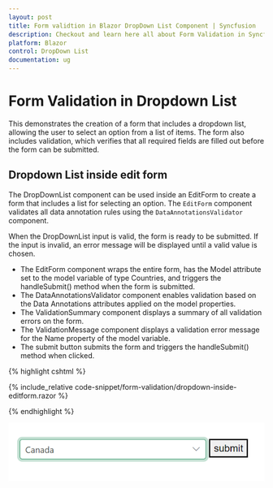 ```yaml
---
layout: post
title: Form validtion in Blazor DropDown List Component | Syncfusion
description: Checkout and learn here all about Form Validation in Syncfusion Blazor DropDown List component and much more.
platform: Blazor
control: DropDown List
documentation: ug
---
```


# Form Validation in Dropdown List

This demonstrates the creation of a form that includes a dropdown list, allowing the user to select an option from a list of items. The form also includes validation, which verifies that all required fields are filled out before the form can be submitted.

## Dropdown List inside edit form

The DropDownList component can be used inside an EditForm to create a form that includes a list for selecting an option. The `EditForm` component validates all data annotation rules using the `DataAnnotationsValidator` component.

When the DropDownList input is valid, the form is ready to be submitted. If the input is invalid, an error message will be displayed until a valid value is chosen.

* The EditForm component wraps the entire form, has the Model attribute set to the model variable of type Countries, and triggers the handleSubmit() method when the form is submitted.
* The DataAnnotationsValidator component enables validation based on the Data Annotations attributes applied on the model properties.
* The ValidationSummary component displays a summary of all validation errors on the form.
* The ValidationMessage component displays a validation error message for the Name property of the model variable.
* The submit button submits the form and triggers the handleSubmit() method when clicked.

{% highlight cshtml %}

{% include_relative code-snippet/form-validation/dropdown-inside-editform.razor %}

{% endhighlight %}

![Blazor DropdownList inside editform](./images/form-validation/blazor_dropodown_with-editform.png)
<!-- {% previewsample "https://blazorplayground.syncfusion.com/embed/LDLKDFtfTKKGDwDV?appbar=false&editor=false&result=true&errorlist=false&theme=bootstrap5" %} -->